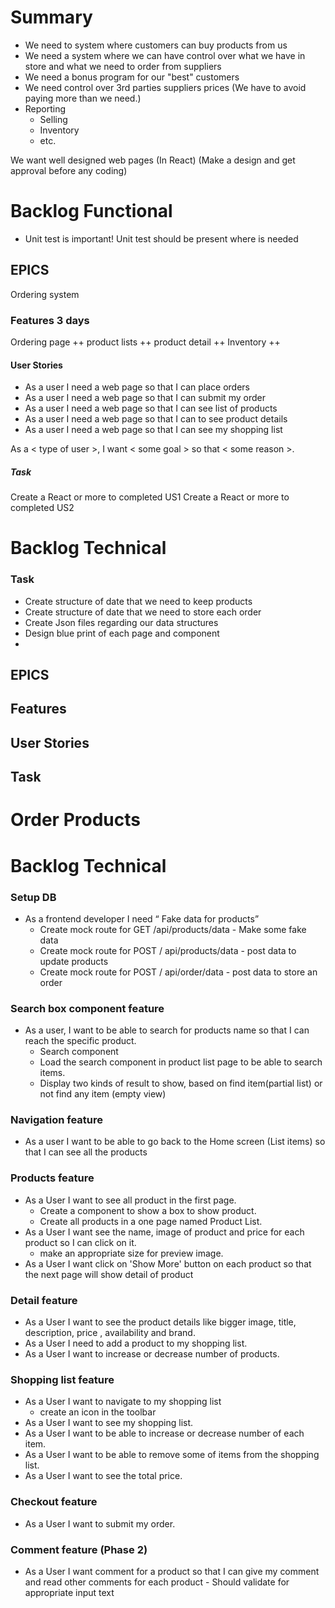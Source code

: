 # Summary

- We need to system where customers can buy products from us
- We need a system where we can have control over what we have in store and what we need to order from suppliers
- We need a bonus program for our "best" customers
- We need control over 3rd parties suppliers prices (We have to avoid paying more than we need.)
- Reporting
  - Selling
  - Inventory
  - etc.

We want well designed web pages (In React)
(Make a design and get approval before any coding)

# Backlog Functional

<!-- - Data should be validated and stored in a browser database (We will later on sync data from this database to backend) -->

- Unit test is important! Unit test should be present where is needed
  <!-- - Data should be synced to a MongoDb database (Through a small NodeJS) -->
    <!-- [link](<(https://github.com/Automattic/mongoose)>)
    (The synchronization should be executed each hour) -->

## EPICS

Ordering system

### Features 3 days

Ordering page
++ product lists
++ product detail
++ Inventory
++

#### User Stories

- As a user I need a web page so that I can place orders
- As a user I need a web page so that I can submit my order
- As a user I need a web page so that I can see list of products
- As a user I need a web page so that I can to see product details
- As a user I need a web page so that I can see my shopping list

As a < type of user >, I want < some goal > so that < some reason >.

##### Task

Create a React or more to completed US1
Create a React or more to completed US2

# Backlog Technical

### Task

- Create structure of date that we need to keep products
- Create structure of date that we need to store each order
- Create Json files regarding our data structures
- Design blue print of each page and component
-

## EPICS

## Features

## User Stories

## Task

<!-- -------------------------------------------------- -->

# Order Products

# Backlog Technical

### Setup DB

- As a frontend developer I need “ Fake data for products”
  - Create mock route for GET /api/products/data - Make some fake data
  - Create mock route for POST / api/products/data - post data to update products
  - Create mock route for POST / api/order/data - post data to store an order

### Search box component feature

- As a user, I want to be able to search for products name so that I can reach the specific product.
  - Search component
  - Load the search component in product list page to be able to search items.
  - Display two kinds of result to show, based on find item(partial list) or not find any item (empty view)

### Navigation feature

- As a user I want to be able to go back to the Home screen (List items) so that I can see all the products

### Products feature

- As a User I want to see all product in the first page.
  - Create a component to show a box to show product.
  - Create all products in a one page named Product List.
- As a User I want see the name, image of product and price for each product so I can click on it.
  - make an appropriate size for preview image.
- As a User I want click on 'Show More' button on each product so that the next page will show detail of product

### Detail feature

- As a User I want to see the product details like bigger image, title, description, price , availability and brand.
- As a User I need to add a product to my shopping list.
- As a User I want to increase or decrease number of products.

### Shopping list feature

- As a User I want to navigate to my shopping list
  - create an icon in the toolbar
- As a User I want to see my shopping list.
- As a User I want to be able to increase or decrease number of each item.
- As a User I want to be able to remove some of items from the shopping list.
- As a User I want to see the total price.

### Checkout feature

- As a User I want to submit my order.


### Comment feature (Phase 2)

- As a User I want comment for a product so that I can give my comment and read other comments for each product - Should validate for appropriate input text
